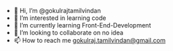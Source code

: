 - 👋 Hi, I’m @gokulrajtamilvindan
- 👀 I’m interested in learning code
- 🌱 I’m currently learning Front-End-Development
- 💞️ I’m looking to collaborate on no idea
- 📫 How to reach me gokulraj.tamilvindan@gmail.com

<!---
gokulrajtamilvindan/gokulrajtamilvindan is a ✨ special ✨ repository because its `README.md` (this file) appears on your GitHub profile.
You can click the Preview link to take a look at your changes.
--->
